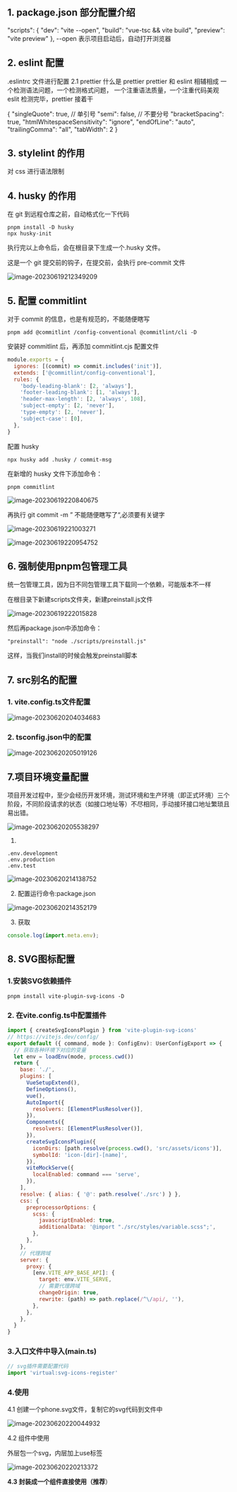 ## 1. package.json 部分配置介绍

"scripts": {
"dev": "vite --open",
"build": "vue-tsc && vite build",
"preview": "vite preview"
},
--open 表示项目启动后，自动打开浏览器

## 2. eslint 配置

.eslintrc 文件进行配置
2.1 prettier
什么是 prettier
prettier 和 eslint 相辅相成
一个检测语法问题，一个检测格式问题，
一个注重语法质量，一个注重代码美观
eslit 检测完毕，prettier 接着干

{
"singleQuote": true, // 单引号
"semi": false, // 不要分号
"bracketSpacing": true,
"htmlWhitespaceSensitivity": "ignore",
"endOfLine": "auto",
"trailingComma": "all",
"tabWidth": 2
}

## 3. stylelint 的作用

对 css 进行语法限制

## 4. husky 的作用

在 git 到远程仓库之前，自动格式化一下代码

```
pnpm install -D husky
npx husky-init
```

执行完以上命令后，会在根目录下生成一个.husky 文件。

这是一个 git 提交前的钩子，在提交前，会执行 pre-commit 文件

![image-20230619212349209](C:\Users\Administrator\AppData\Roaming\Typora\typora-user-images\image-20230619212349209.png)

## 5. 配置 commitlint

对于 commit 的信息，也是有规范的，不能随便瞎写

```
pnpm add @commitlint /config-conventional @commitlint/cli -D
```

安装好 commitlint 后，再添加 commitlint.cjs 配置文件

```js
module.exports = {
  ignores: [(commit) => commit.includes('init')],
  extends: ['@commitlint/config-conventional'],
  rules: {
    'body-leading-blank': [2, 'always'],
    'footer-leading-blank': [1, 'always'],
    'header-max-length': [2, 'always', 108],
    'subject-empty': [2, 'never'],
    'type-empty': [2, 'never'],
    'subject-case': [0],
  },
}
```

配置 husky

```
npx husky add .husky / commit-msg
```

在新增的 husky 文件下添加命令：

```
pnpm commitlint
```

![image-20230619220840675](C:\Users\Administrator\AppData\Roaming\Typora\typora-user-images\image-20230619220840675.png)

再执行 git commit -m ” 不能随便瞎写了“,必须要有关键字

![image-20230619221003271](C:\Users\Administrator\AppData\Roaming\Typora\typora-user-images\image-20230619221003271.png)

![image-20230619220954752](C:\Users\Administrator\AppData\Roaming\Typora\typora-user-images\image-20230619220954752.png)

## 6. 强制使用pnpm包管理工具

统一包管理工具，因为日不同包管理工具下载同一个依赖，可能版本不一样

在根目录下新建scripts文件夹，新建preinstall.js文件

![image-20230619222015828](C:\Users\Administrator\AppData\Roaming\Typora\typora-user-images\image-20230619222015828.png)

然后再package.json中添加命令：

```
"preinstall": "node ./scripts/preinstall.js"
```

这样，当我们install的时候会触发preinstall脚本

## 7. src别名的配置

###  1. vite.config.ts文件配置

![image-20230620204034683](C:\Users\Administrator\AppData\Roaming\Typora\typora-user-images\image-20230620204034683.png)

###  2. tsconfig.json中的配置

![image-20230620205019126](C:\Users\Administrator\AppData\Roaming\Typora\typora-user-images\image-20230620205019126.png)

## 7.项目环境变量配置

项目开发过程中，至少会经历开发环境，测试环境和生产环境（即正式环境）三个阶段，不同阶段请求的状态（如接口地址等）不尽相同，手动接环接口地址繁琐且易出错。

![image-20230620205538297](C:\Users\Administrator\AppData\Roaming\Typora\typora-user-images\image-20230620205538297.png)



1. 

```
.env.development
.env.production
.env.test
```

![image-20230620214138752](C:\Users\Administrator\AppData\Roaming\Typora\typora-user-images\image-20230620214138752.png)

2. 配置运行命令:package.json

![image-20230620214352179](C:\Users\Administrator\AppData\Roaming\Typora\typora-user-images\image-20230620214352179.png)

3. 获取

```js
console.log(import.meta.env);
```

## 8. SVG图标配置

### 1.安装SVG依赖插件

```
pnpm install vite-plugin-svg-icons -D
```

### 2. 在vite.config.ts中配置插件

```javascript
import { createSvgIconsPlugin } from 'vite-plugin-svg-icons'
// https://vitejs.dev/config/
export default ({ command, mode }: ConfigEnv): UserConfigExport => {
  // 获取各种环境下对应的变量
  let env = loadEnv(mode, process.cwd())
  return {
    base: './',
    plugins: [
      VueSetupExtend(),
      DefineOptions(),
      vue(),
      AutoImport({
        resolvers: [ElementPlusResolver()],
      }),
      Components({
        resolvers: [ElementPlusResolver()],
      }),
      createSvgIconsPlugin({
        iconDirs: [path.resolve(process.cwd(), 'src/assets/icons')],
        symbolId: 'icon-[dir]-[name]',
      }),
      viteMockServe({
        localEnabled: command === 'serve',
      }),
    ],
    resolve: { alias: { '@': path.resolve('./src') } },
    css: {
      preprocessorOptions: {
        scss: {
          javascriptEnabled: true,
          additionalData: '@import "./src/styles/variable.scss";',
        },
      },
    },
    // 代理跨域
    server: {
      proxy: {
        [env.VITE_APP_BASE_API]: {
          target: env.VITE_SERVE,
          // 需要代理跨域
          changeOrigin: true,
          rewrite: (path) => path.replace(/^\/api/, ''),
        },
      },
    },
  }
}
```

### 3.入口文件中导入(main.ts)

```javascript
// svg插件需要配置代码
import 'virtual:svg-icons-register'
```

### 4.使用

4.1 创建一个phone.svg文件，复制它的svg代码到文件中

![image-20230620220044932](C:\Users\Administrator\AppData\Roaming\Typora\typora-user-images\image-20230620220044932.png)

4.2 组件中使用

外层包一个svg，内层加上use标签

![image-20230620220213372](C:\Users\Administrator\AppData\Roaming\Typora\typora-user-images\image-20230620220213372.png)

**4.3 封装成一个组件直接使用（推荐**）

